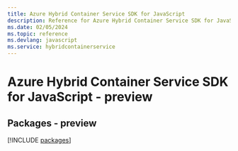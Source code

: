 ```yaml
---
title: Azure Hybrid Container Service SDK for JavaScript
description: Reference for Azure Hybrid Container Service SDK for JavaScript
ms.date: 02/05/2024
ms.topic: reference
ms.devlang: javascript
ms.service: hybridcontainerservice
---
```

# Azure Hybrid Container Service SDK for JavaScript - preview
## Packages - preview
[!INCLUDE [packages](hybrid-container-service-index.md)]